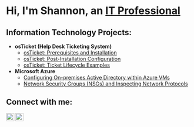 <h1>Hi, I'm Shannon, an <a href="https://google.com">IT Professional</a></h1>

<h2>Information Technology Projects:</h2>

- <b>osTicket (Help Desk Ticketing System)</b>
  - [osTicket: Prerequisites and Installation](https://github.com/lcccodes/osticket-install)
  - [osTicket: Post-Installation Configuration](https://github.com/lcccodes/post-install-config)
  - [osTicket: Ticket Lifecycle Examples](https://github.com/lcccodes/ticket-lifecycle)
- <b>Microsoft Azure</b>
  - [Configuring On-premises Active Directory within Azure VMs](https://github.com/lcccodes/configure-ad)
  - [Network Security Groups (NSGs) and Inspecting Network Protocols](https://github.com/lcccodes/azure-network-protocols)

<h2>Connect with me:</h2>

[<img align="left" alt="Josh | Twitter" width="22px" src="https://cdn.jsdelivr.net/npm/simple-icons@v3/icons/twitter.svg" />][twitter]
[<img align="left" alt="Josh | LinkedIn" width="22px" src="https://cdn.jsdelivr.net/npm/simple-icons@v3/icons/linkedin.svg" />][linkedin]

[twitter]: https://twitter.com/Josh
[linkedin]: https://linkedin.com/in/Josh
